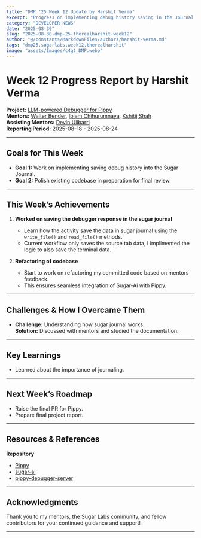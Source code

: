 ```yaml
---
title: "DMP ’25 Week 12 Update by Harshit Verma"
excerpt: "Progress on implementing debug history saving in the Journal and polishing code for final review."
category: "DEVELOPER NEWS"
date: "2025-08-30"
slug: "2025-08-30-dmp-25-therealharshit-week12"
author: "@/constants/MarkdownFiles/authors/harshit-verma.md"
tags: "dmp25,sugarlabs,week12,therealharshit"
image: "assets/Images/c4gt_DMP.webp"
---
```


<!-- markdownlint-disable -->

# Week 12 Progress Report by Harshit Verma

**Project:** [LLM-powered Debugger for Pippy](https://github.com/sugarlabs/Pippy/issues/95)  
**Mentors:** [Walter Bender](https://github.com/walterbender), [Ibiam Chihurumnaya](https://github.com/chimosky), [Kshitij Shah](https://github.com/kshitijdshah99)  
**Assisting Mentors:** [Devin Ulibarri](https://github.com/pikurasa)  
**Reporting Period:** 2025-08-18 - 2025-08-24   

---

## Goals for This Week

- **Goal 1:** Work on implementing saving debug history into the Sugar Journal.  
- **Goal 2:** Polish existing codebase in preparation for final review.  

---

## This Week’s Achievements

1. **Worked on saving the debugger response in the sugar journal**  
   - Learn how the activity save the data in sugar journal using the `write_file()` and `read_file()` methods.   
   - Current workflow only saves the source tab data, I implimented the logic to also save the terminal data.  

2. **Refactoring of codebase**  
   - Start to work on refactoring my committed code based on mentors feedback.  
   - This ensures seamless integration of Sugar-Ai with Pippy.  

---

## Challenges & How I Overcame Them

- **Challenge:** Understanding how sugar journal works.  
  **Solution:** Discussed with mentors and studied the documentation.  

---

## Key Learnings

- Learned about the importance of journaling.  

---

## Next Week’s Roadmap

- Raise the final PR for Pippy.  
- Prepare final project report.    

---

## Resources & References

**Repository**
- [Pippy](https://github.com/therealharshit/Pippy/tree/DMP2025/Pippy-Debugger)
- [sugar-ai](https://github.com/sugarlabs/sugar-ai)
- [pippy-debugger-server](https://github.com/therealharshit/pippy-debugger-server)

---

## Acknowledgments

Thank you to my mentors, the Sugar Labs community, and fellow contributors for your continued guidance and support!

---
